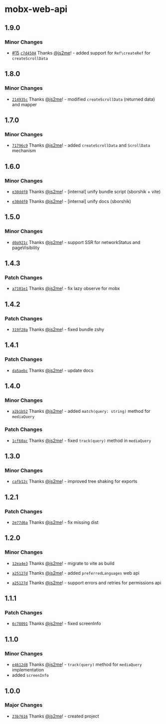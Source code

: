 # mobx-web-api

## 1.9.0

### Minor Changes

- [#15](https://github.com/js2me/mobx-web-api/pull/15) [`c7d4504`](https://github.com/js2me/mobx-web-api/commit/c7d45045859e6d6f50ac9882d6f3660027eedf36) Thanks [@js2me](https://github.com/js2me)! - added support for `Ref\createRef` for `createScrollData`

## 1.8.0

### Minor Changes

- [`214935c`](https://github.com/js2me/mobx-web-api/commit/214935c16b1a65b5e6be3d68d3b7171edeca0fdc) Thanks [@js2me](https://github.com/js2me)! - modified `createScrollData` (returned data) and mapper

## 1.7.0

### Minor Changes

- [`71796c9`](https://github.com/js2me/mobx-web-api/commit/71796c9c528463d916b21721f59080d448605cd8) Thanks [@js2me](https://github.com/js2me)! - added `createScrollData` and `ScrollData` mechanism

## 1.6.0

### Minor Changes

- [`e30ddf0`](https://github.com/js2me/mobx-web-api/commit/e30ddf0d10c41b7993903b4dc99e5a8c92ba8c13) Thanks [@js2me](https://github.com/js2me)! - [internal] unify bundle script (sborshik + vite)

- [`e30ddf0`](https://github.com/js2me/mobx-web-api/commit/e30ddf0d10c41b7993903b4dc99e5a8c92ba8c13) Thanks [@js2me](https://github.com/js2me)! - [internal] unify docs (sborshik)

## 1.5.0

### Minor Changes

- [`d0a921c`](https://github.com/js2me/mobx-web-api/commit/d0a921c2f4756d2c904607292b6cba193ec754dd) Thanks [@js2me](https://github.com/js2me)! - support SSR for networkStatus and pageVisibility

## 1.4.3

### Patch Changes

- [`a7101e1`](https://github.com/js2me/mobx-web-api/commit/a7101e15f6c20704de791d1609c37e6639ae713c) Thanks [@js2me](https://github.com/js2me)! - fix lazy observe for mobx

## 1.4.2

### Patch Changes

- [`319f28a`](https://github.com/js2me/mobx-web-api/commit/319f28a17e5c07f113b84e3cbaef0dbf61241a9a) Thanks [@js2me](https://github.com/js2me)! - fixed bundle zshy

## 1.4.1

### Patch Changes

- [`da5aebc`](https://github.com/js2me/mobx-web-api/commit/da5aebc9006162ac84dc03de3e2c7ebe2cbaffd9) Thanks [@js2me](https://github.com/js2me)! - update docs

## 1.4.0

### Minor Changes

- [`a2b1b52`](https://github.com/js2me/mobx-web-api/commit/a2b1b524f13b04d285b87d740b29e1d67763e637) Thanks [@js2me](https://github.com/js2me)! - added `match(query: string)` method for `mediaQuery`

### Patch Changes

- [`1cf60ac`](https://github.com/js2me/mobx-web-api/commit/1cf60ac0bac3e0fa4fa8290a5ce6a0bfd381dc70) Thanks [@js2me](https://github.com/js2me)! - fixed `track(query)` method in `mediaQuery`

## 1.3.0

### Minor Changes

- [`cafb12c`](https://github.com/js2me/mobx-web-api/commit/cafb12cb03bc96f9fd6c3649e5931b120bb0ffbe) Thanks [@js2me](https://github.com/js2me)! - improved tree shaking for exports

## 1.2.1

### Patch Changes

- [`2e77d6a`](https://github.com/js2me/mobx-web-api/commit/2e77d6a61f100f7b49c301e2581096cc79388a8d) Thanks [@js2me](https://github.com/js2me)! - fix missing dist

## 1.2.0

### Minor Changes

- [`12ea4e3`](https://github.com/js2me/mobx-web-api/commit/12ea4e3ea0c0eb8e6b8916f32ea4eb403a868050) Thanks [@js2me](https://github.com/js2me)! - migrate to vite as build

- [`a25127d`](https://github.com/js2me/mobx-web-api/commit/a25127de6f3a4b8a6c64abc8422438384390ac1d) Thanks [@js2me](https://github.com/js2me)! - added `preferredLanguages` web api

- [`a25127d`](https://github.com/js2me/mobx-web-api/commit/a25127de6f3a4b8a6c64abc8422438384390ac1d) Thanks [@js2me](https://github.com/js2me)! - support errors and retries for permissions api

## 1.1.1

### Patch Changes

- [`6c78091`](https://github.com/js2me/mobx-web-api/commit/6c78091be2955f89941ffa7fe85de7140e0173e2) Thanks [@js2me](https://github.com/js2me)! - fixed screenInfo

## 1.1.0

### Minor Changes

- [`e4612d8`](https://github.com/js2me/mobx-web-api/commit/e4612d8891e10e2bdaeab704d2393a02ee046238) Thanks [@js2me](https://github.com/js2me)! - `track(query)` method for `mediaQuery` implementation
- added `screenInfo`

## 1.0.0

### Major Changes

- [`23b7616`](https://github.com/js2me/mobx-web-api/commit/23b7616d1a01f1bfa9a1c088e8dd6d3555053573) Thanks [@js2me](https://github.com/js2me)! - created project
